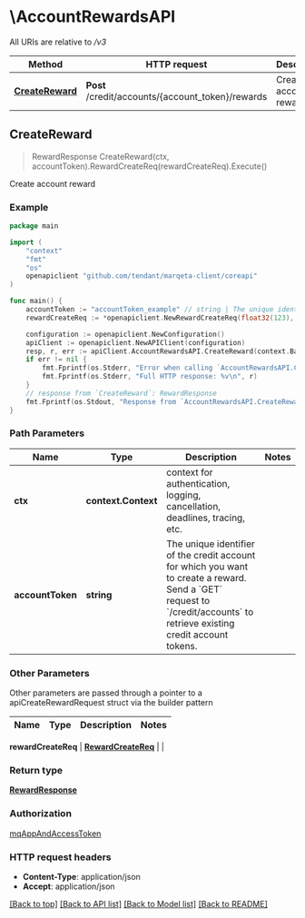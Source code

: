 # \AccountRewardsAPI

All URIs are relative to */v3*

Method | HTTP request | Description
------------- | ------------- | -------------
[**CreateReward**](AccountRewardsAPI.md#CreateReward) | **Post** /credit/accounts/{account_token}/rewards | Create account reward



## CreateReward

> RewardResponse CreateReward(ctx, accountToken).RewardCreateReq(rewardCreateReq).Execute()

Create account reward



### Example

```go
package main

import (
    "context"
    "fmt"
    "os"
    openapiclient "github.com/tendant/marqeta-client/coreapi"
)

func main() {
    accountToken := "accountToken_example" // string | The unique identifier of the credit account for which you want to create a reward.  Send a `GET` request to `/credit/accounts` to retrieve existing credit account tokens.
    rewardCreateReq := *openapiclient.NewRewardCreateReq(float32(123), openapiclient.CurrencyCode("USD"), "Description_example") // RewardCreateReq | 

    configuration := openapiclient.NewConfiguration()
    apiClient := openapiclient.NewAPIClient(configuration)
    resp, r, err := apiClient.AccountRewardsAPI.CreateReward(context.Background(), accountToken).RewardCreateReq(rewardCreateReq).Execute()
    if err != nil {
        fmt.Fprintf(os.Stderr, "Error when calling `AccountRewardsAPI.CreateReward``: %v\n", err)
        fmt.Fprintf(os.Stderr, "Full HTTP response: %v\n", r)
    }
    // response from `CreateReward`: RewardResponse
    fmt.Fprintf(os.Stdout, "Response from `AccountRewardsAPI.CreateReward`: %v\n", resp)
}
```

### Path Parameters


Name | Type | Description  | Notes
------------- | ------------- | ------------- | -------------
**ctx** | **context.Context** | context for authentication, logging, cancellation, deadlines, tracing, etc.
**accountToken** | **string** | The unique identifier of the credit account for which you want to create a reward.  Send a &#x60;GET&#x60; request to &#x60;/credit/accounts&#x60; to retrieve existing credit account tokens. | 

### Other Parameters

Other parameters are passed through a pointer to a apiCreateRewardRequest struct via the builder pattern


Name | Type | Description  | Notes
------------- | ------------- | ------------- | -------------

 **rewardCreateReq** | [**RewardCreateReq**](RewardCreateReq.md) |  | 

### Return type

[**RewardResponse**](RewardResponse.md)

### Authorization

[mqAppAndAccessToken](../README.md#mqAppAndAccessToken)

### HTTP request headers

- **Content-Type**: application/json
- **Accept**: application/json

[[Back to top]](#) [[Back to API list]](../README.md#documentation-for-api-endpoints)
[[Back to Model list]](../README.md#documentation-for-models)
[[Back to README]](../README.md)

